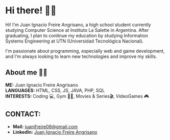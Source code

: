 # Hi there! 👋🏻

Hi! I'm Juan Ignacio Freire Angrisano, a high school student currently studying Computer Science at Instituto La Salette in Argentina. After graduating, I plan to continue my education by studying Information Systems Engineering at UTN (Universidad Tecnológica Nacional).

I'm passionate about programming, especially web and game development, and I'm always looking to learn new technologies and improve my skills.

## About me 👨‍💻

**ME:** Juan Ignacio Freire Angrisano  
**LANGUAGES:** HTML, CSS, JS, JAVA, PHP, SQL  
**INTERESTS:** Coding 💻, Gym 🏋️‍♂, Movies & Series🎬, VideoGames 🎮

## CONTACT:
- **Mail:** [juanifreire06@gmail.com](mailto:juanifreire06@gmail.com)
- **LinkedIn:** [Juan Ignacio Freire Angrisano](https://www.linkedin.com/in/juani-freire-32522b302/)
